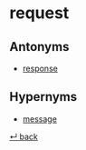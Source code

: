 request
=======

Antonyms
--------

  - [response](response.md)
  
Hypernyms
---------

  - [message](message.md)

[↵ back](README.md)